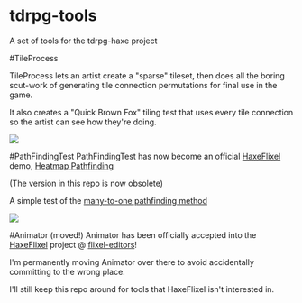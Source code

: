 tdrpg-tools
===========

A set of tools for the tdrpg-haxe project

#TileProcess

TileProcess lets an artist create a "sparse" tileset, then does all the boring scut-work of generating tile connection permutations for final use in the game.

It also creates a "Quick Brown Fox" tiling test that uses every tile connection so the artist can see how they're doing.

![](https://raw.githubusercontent.com/larsiusprime/tdrpg-tools/master/TileProcess/LOOKATME.png)


#PathFindingTest
PathFindingTest has now become an official [HaxeFlixel](http://github.com/HaxeFlixel) demo, [Heatmap Pathfinding](https://github.com/HaxeFlixel/flixel-demos/tree/dev/Flixel%20Features/HeatmapPathfinding)

(The version in this repo is now obsolete)

A simple test of the [many-to-one pathfinding method](http://gamasutra.com/blogs/TylerGlaiel/20121007/178966/Some_experiments_in_pathfinding__AI.php)

![](http://raw.github.com/larsiusprime/tdrpg-tools/master/PathFindingTest/screenshot.png)


#Animator (moved!)
Animator has been officially accepted into the [HaxeFlixel](http://github.com/HaxeFlixel) project @ [flixel-editors](http://github.com/HaxeFlixel/flixel-editors)! 

I'm permanently moving Animator over there to avoid accidentally committing to the wrong place. 

I'll still keep this repo around for tools that HaxeFlixel isn't interested in.
